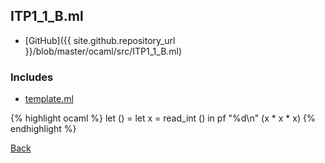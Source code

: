 ## ITP1_1_B.ml

- [GitHub]({{ site.github.repository_url }}/blob/master/ocaml/src/ITP1_1_B.ml)

### Includes

- [template.ml](../include/template/template)

{% highlight ocaml %}
let () =
  let x = read_int () in
  pf "%d\n" (x * x * x)
{% endhighlight %}

[Back](..)
